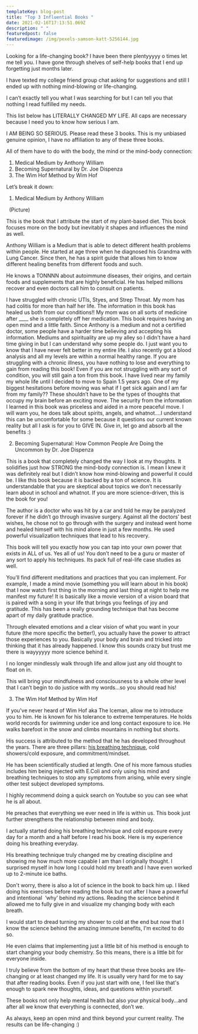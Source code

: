 ```yaml
---
templateKey: blog-post
title: "Top 3 Influential Books "
date: 2021-02-16T17:13:51.069Z
description: " "
featuredpost: false
featuredimage: /img/pexels-samson-katt-5256144.jpg
---
```

Looking for a life-changing book? I have been there plentyyyyy o times let me tell you. I have gone through shelves of self-help books that I end up forgetting just months later. 



I have texted my college friend group chat asking for suggestions and still I ended up with nothing mind-blowing or life-changing. 



I can’t exactly tell you what I was searching for but I can tell you that nothing I read fulfilled my needs.



This list below has LITERALLY CHANGED MY LIFE. All caps are necessary because I need you to know how serious I am.



I AM BEING SO SERIOUS. Please read these 3 books. This is my unbiased genuine opinion, I have no affiliation to any of these three books.



All of them have to do with the body, the mind or the mind-body connection:



1. Medical Medium by Anthony William
2. Becoming Supernatural by Dr. Joe Dispenza
3. The Wim Hof Method by Wim Hof



Let’s break it down:



1. Medical Medium by Anthony William

  (Picture)



This is the book that I attribute the start of my plant-based diet. This book focuses more on the body but inevitably it shapes and influences the mind as well.



Anthony William is a Medium that is able to detect different health problems within people. He started at age three when he diagnosed his Grandma with Lung Cancer. Since then, he has a spirit guide that allows him to know different healing benefits from different foods and such. 



He knows a TONNNN about autoimmune diseases, their origins, and certain foods and supplements that are highly beneficial. He has helped millions recover and even doctors call him to consult on patients. 



I have struggled with chronic UTIs, Styes, and Strep Throat. My mom has had colitis for more than half her life. The information in this book has healed us both from our conditions!! My mom was on all sorts of medicine after \_\_\_\_ she is completely off her medication. This book requires having an open mind and a little faith. Since Anthony is a medium and not a certified doctor, some people have a harder time believing and accepting his information. Mediums and spirituality are up my alley so I didn't have a hard time giving in but I can understand why some people do. I just want you to know that I have never felt better in my entire life. I also recently got a blood analysis and all my levels are within a normal healthy range. If you are struggling with a chronic illness, you have nothing to lose and everything to gain from reading this book! Even if you are not struggling with any sort of condition, you will still gain a ton from this book. I have lived near my family my whole life until I decided to move to Spain 1.5 years ago. One of my biggest hesitations before moving was what if I get sick again and I am far from my family?? These shouldn’t have to be the types of thoughts that occupy my brain before an exciting move. The security from the information I learned in this book was priceless and aided in a more peaceful move. I will warn you, he does talk about spirits, angels, and whatnot….I understand this can be uncomfortable for some because it questions our current known reality but all I ask is for you to GIVE IN. Give in, let go and absorb all the benefits :)



2. Becoming Supernatural: How Common People Are Doing the Uncommon by Dr. Joe Dispenza



This is a book that completely changed the way I look at my thoughts. It solidifies just how STRONG the mind-body connection is. I mean I knew it was definitely real but I didn’t know how mind-blowing and powerful it could be. I like this book because it is backed by a ton of science. It is understandable that you are skeptical about topics we don’t necessarily learn about in school and whatnot. If you are more science-driven, this is the book for you!



The author is a doctor who was hit by a car and told he may be paralyzed forever if he didn’t go through invasive surgery. Against all the doctors’ best wishes, he chose not to go through with the surgery and instead went home and healed himself with his mind alone in just a few months. He used powerful visualization techniques that lead to his recovery. 



This book will tell you exactly how you can tap into your own power that exists in ALL of us. Yes all of us! You don’t need to be a guru or master of any sort to apply his techniques. Its pack full of real-life case studies as well.



You’ll find different meditations and practices that you can implement. For example, I made a mind movie (something you will learn about in his book) that I now watch first thing in the morning and last thing at night to help me manifest my future! It is basically like a movie version of a vision board that is paired with a song in your life that brings you feelings of joy and gratitude. This has been a really grounding technique that has become apart of my daily gratitude practice. 



Through elevated emotions and a clear vision of what you want in your future (the more specific the better!), you actually have the power to attract those experiences to you. Basically your body and brain and tricked into thinking that it has already happened. I know this sounds crazy but trust me there is wayyyyyy more science behind it.



I no longer mindlessly walk through life and allow just any old thought to float on in. 



This will bring your mindfulness and consciousness to a whole other level that I can’t begin to do justice with my words...so you should read his!



3. The Wim Hof Method by Wim Hof 



If you've never heard of Wim Hof aka The Iceman, allow me to introduce you to him. He is known for his tolerance to extreme temperatures. He holds world records for swimming under ice and long contact exposure to ice. He walks barefoot in the snow and climbs mountains in nothing but shorts.



His success is attributed to the method that he has developed throughout the years. There are three pillars: [his breathing technique](https://www.youtube.com/watch?v=tybOi4hjZFQ), cold showers/cold exposure, and commitment/mindset. 



He has been scientifically studied at length. One of his more famous studies includes him being injected with E.Coli and only using his mind and breathing techniques to stop any symptoms from arising, while every single other test subject developed symptoms. 



I highly recommend doing a quick search on Youtube so you can see what he is all about. 



He preaches that everything we ever need in life is within us. This book just further strengthens the relationship between mind and body. 



I actually started doing his breathing technique and cold exposure every day for a month and a half before I read his book. Here is my experience doing his breathing everyday.



His breathing technique truly changed me by creating discipline and showing me how much more capable I am than I originally thought. I surprised myself in how long I could hold my breath and I have even worked up to 2-minute ice baths. 



Don't worry, there is also a lot of science in the book to back him up. I liked doing his exercises before reading the book but not after I have a powerful and intentional  ‘why’ behind my actions. Reading the science behind it allowed me to fully give in and visualize my changing body with each breath. 



I would start to dread turning my shower to cold at the end but now that I know the science behind the amazing immune benefits, I'm excited to do so. 



He even claims that implementing just a little bit of his method is enough to start changing your body chemistry. So this means, there is a little bit for everyone inside. 



I truly believe from the bottom of my heart that these three books are life-changing or at least changed my life. It is usually very hard for me to say that after reading books. Even if you just start with one, I feel like that's enough to spark new thoughts, ideas, and questions within yourself.



These books not only help mental health but also your physical body...and after all we know that everything is connected, don’t we. 



As always, keep an open mind and think beyond your current reality. The results can be life-changing :)